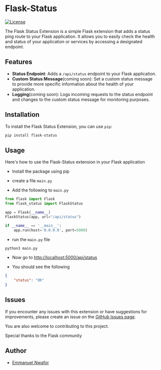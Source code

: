 # Flask-Status

[![License](https://img.shields.io/badge/License-MIT-blue.svg)](LICENSE)

The Flask Status Extension is a simple Flask extension that adds a status ping route to your Flask application. It allows you to easily check the health and status of your application or services by accessing a designated endpoint.

## Features

- **Status Endpoint**: Adds a `/api/status` endpoint to your Flask application.
- **Custom Status Message**(coming soon): Set a custom status message to provide more specific information about the health of your application.
- **Logging**(coming soon): Logs incoming requests to the status endpoint and changes to the custom status message for monitoring purposes.

## Installation

To install the Flask Status Extension, you can use `pip`:

```bash
pip install flask-status
```

## Usage

Here's how to use the Flask-Status extension in your Flask application

- Install the package using pip

- create a file `main.py`

- Add the following to `main.py`

```python
from flask import Flask
from flask_status import FlaskStatus

app = Flask(__name__)
FlaskStatus(app, url="/api/status")

if __name__ == '__main__':
    app.run(host='0.0.0.0', port=5000)
```

- run the `main.py` file

```bash
python3 main.py
```

- Now go to [http://localhost:5000/api/status](http://localhost:5000/api/status)

- You should see the following

```json
{
    "status": "OK"
}
```

## Issues

If you encounter any issues with this extension or have suggestions for improvements, please create an issue on the [GitHub Issues page](https://github.com/Emmo00/flask-status/issues).

You are also welcome to contributing to this project.

Special thanks to the Flask community

## Author

- [Emmanuel Nwafor](https://github.com/Emmo00)
